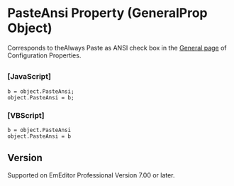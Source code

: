 # PasteAnsi Property (GeneralProp Object)

Corresponds to theAlways Paste as ANSI check box in the [General page](../../dlg/properties/general/index) of Configuration Properties.

## 

### \[JavaScript\]

```
b = object.PasteAnsi;
object.PasteAnsi = b;
```

### \[VBScript\]

```
b = object.PasteAnsi
object.PasteAnsi = b
```

## Version

Supported on EmEditor Professional Version 7.00 or later.
